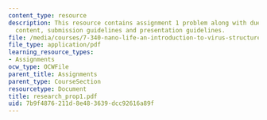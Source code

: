 ```yaml
---
content_type: resource
description: This resource contains assignment 1 problem along with due date, proposal
  content, submission guidelines and presentation guidelines.
file: /media/courses/7-340-nano-life-an-introduction-to-virus-structure-and-assembly-fall-2005/7b9f4876211d8e483639dcc92616a89f_research_prop1.pdf
file_type: application/pdf
learning_resource_types:
- Assignments
ocw_type: OCWFile
parent_title: Assignments
parent_type: CourseSection
resourcetype: Document
title: research_prop1.pdf
uid: 7b9f4876-211d-8e48-3639-dcc92616a89f
---
```

